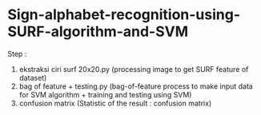 # Sign-alphabet-recognition-using-SURF-algorithm-and-SVM

Step : 

1. ekstraksi ciri surf 20x20.py (processing image to get SURF feature of dataset)
2. bag of feature + testing.py  (bag-of-feature process to make input data for SVM algorithm + training and testing using SVM)
3. confusion matrix (Statistic of the result : confusion matrix)
